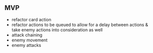 ## MVP

-   refactor card action
-   refactor actions to be queued to allow for a delay between actions & take enemy actions into consideration as well
-   attack chaining
-   enemy movement
-   enemy attacks

